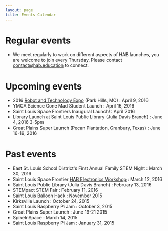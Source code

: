 ```yaml
---
layout: page
title: Events Calendar
---
```


# Regular events

- We meet regularly to work on different aspects of HAB launches, you are welcome to join every Thursday. Please contact contact@hab.education to connect.

# Upcoming events
- 2016 <a href="https://sites.google.com/site/2016robotechnoexpo/">Robot and Technology Expo</a> (Park Hills, MO) : April 9, 2016
- YMCA Science Gone Mad Student Launch : April 16, 2016
- Saint Louis Space Frontiers Inaugural Launch! : April 2016 
- Library Launch at Saint Louis Public Library (Julia Davis Branch) : June 4, 2016 3-5pm
- Great Plains Super Launch (Pecan Plantation, Granbury, Texas) : June 16-19, 2016

# Past events
- East St. Louis School District's First Annual Family STEM Night : March 30, 2016
- Saint Louis Space Frontier <a href="http://www.meetup.com/Saint-Louis-Space-Frontier-Meetup/events/229409905/?_af=event&_af_eid=229409905&https=off">HAB Electronics Workshop</a> : March 12, 2016
- Saint Louis Public Library (Julia Davis Branch) : February 13, 2016
- STEMpact STEM Fair : February 11, 2016
- Saint Louis Balloon Hack : November 2015
- Kirksville Launch : October 24, 2015
- Saint Louis Raspberry Pi Jam : October 3, 2015
- Great Plains Super Launch : June 19-21 2015
- SpikeInSpace : March 14, 2015
- Saint Louis Raspberry Pi Jam : January 31, 2015


 
